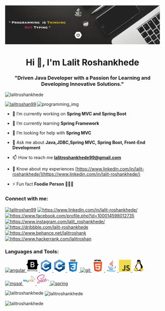 ![logo](https://github.com/lalitroshankhede/lalitroshankhede/blob/main/banner%20profile.png)

<h1 align="center">Hi 👋, I'm Lalit Roshankhede</h1>
<h3 align="center">"Driven Java Developer with a Passion for Learning and Developing Innovative Solutions."</h3>

<p align="left"> <img src="https://komarev.com/ghpvc/?username=lalitroshankhede&label=Profile%20views&color=0e75b6&style=flat" alt="lalitroshankhede" /> </p>
<img src="https://camo.githubusercontent.com/bd2496f381841ac8dbd7cc3b9b89df151c4f53076d6dee73a3cee1e0d26ac390/68747470733a2f2f6d656469612e74656e6f722e636f6d2f557474433441495459523441414141642f66756c6c2d737461636b2d646576656c6f7065722e676966" alt="programming_img" align="right" width="400px" />

<p align="left"> <a href="https://twitter.com/lalitroshan99" target="blank"><img src="https://img.shields.io/twitter/follow/lalitroshan99?logo=twitter&style=for-the-badge" alt="lalitroshan99" /></a> </p>

- 🔭 I’m currently working on **Spring MVC and Spring Boot**

- 🌱 I’m currently learning **Spring Framework**

- 🤝 I’m looking for help with **Spring MVC**

- 💬 Ask me about **Java,JDBC,Spring MVC, Spring Boot, Front-End Development**

- 📫 How to reach me **lalitroshankhede99@gmail.com**

- 📄 Know about my experiences [https://www.linkedin.com/in/lalit-roshankhede/](https://www.linkedin.com/in/lalit-roshankhede/)

- ⚡ Fun fact **Foodie Person 🍔😁🍜**

<h3 align="left">Connect with me:</h3>
<p align="left">
<a href="https://twitter.com/lalitroshan99" target="blank"><img align="center" src="https://raw.githubusercontent.com/rahuldkjain/github-profile-readme-generator/master/src/images/icons/Social/twitter.svg" alt="lalitroshan99" height="30" width="40" /></a>
<a href="https://linkedin.com/in/https://www.linkedin.com/in/lalit-roshankhede/" target="blank"><img align="center" src="https://raw.githubusercontent.com/rahuldkjain/github-profile-readme-generator/master/src/images/icons/Social/linked-in-alt.svg" alt="https://www.linkedin.com/in/lalit-roshankhede/" height="30" width="40" /></a>
<a href="https://fb.com/https://www.facebook.com/profile.php?id=100014598012735" target="blank"><img align="center" src="https://raw.githubusercontent.com/rahuldkjain/github-profile-readme-generator/master/src/images/icons/Social/facebook.svg" alt="https://www.facebook.com/profile.php?id=100014598012735" height="30" width="40" /></a>
<a href="https://instagram.com/https://www.instagram.com/lalit_roshankhede/" target="blank"><img align="center" src="https://raw.githubusercontent.com/rahuldkjain/github-profile-readme-generator/master/src/images/icons/Social/instagram.svg" alt="https://www.instagram.com/lalit_roshankhede/" height="30" width="40" /></a>
<a href="https://dribbble.com/https://dribbble.com/lalit-roshankhede" target="blank"><img align="center" src="https://raw.githubusercontent.com/rahuldkjain/github-profile-readme-generator/master/src/images/icons/Social/dribbble.svg" alt="https://dribbble.com/lalit-roshankhede" height="30" width="40" /></a>
<a href="https://www.behance.net/https://www.behance.net/lalitroshank" target="blank"><img align="center" src="https://raw.githubusercontent.com/rahuldkjain/github-profile-readme-generator/master/src/images/icons/Social/behance.svg" alt="https://www.behance.net/lalitroshank" height="30" width="40" /></a>
<a href="https://www.hackerrank.com/lalit_roshan20?hr_r=1" target="blank"><img align="center" src="https://raw.githubusercontent.com/rahuldkjain/github-profile-readme-generator/master/src/images/icons/Social/hackerrank.svg" alt="https://www.hackerrank.com/lalitroshan" height="30" width="40" /></a>
</p>

<h3 align="left">Languages and Tools:</h3>
<p align="left">  <a href="https://angular.io" target="_blank" rel="noreferrer"> <img src="https://angular.io/assets/images/logos/angular/angular.svg" alt="angular" width="40" height="40"/> </a> <a href="https://getbootstrap.com" target="_blank" rel="noreferrer"> <img src="https://raw.githubusercontent.com/devicons/devicon/master/icons/bootstrap/bootstrap-plain-wordmark.svg" alt="bootstrap" width="40" height="40"/> </a> <a href="https://www.cprogramming.com/" target="_blank" rel="noreferrer"> <img src="https://raw.githubusercontent.com/devicons/devicon/master/icons/c/c-original.svg" alt="c" width="40" height="40"/> </a> <a href="https://www.w3schools.com/cpp/" target="_blank" rel="noreferrer"> <img src="https://raw.githubusercontent.com/devicons/devicon/master/icons/cplusplus/cplusplus-original.svg" alt="cplusplus" width="40" height="40"/> </a> <a href="https://www.w3schools.com/css/" target="_blank" rel="noreferrer"> <img src="https://raw.githubusercontent.com/devicons/devicon/master/icons/css3/css3-original-wordmark.svg" alt="css3" width="40" height="40"/> </a> <a href="https://git-scm.com/" target="_blank" rel="noreferrer"> <img src="https://www.vectorlogo.zone/logos/git-scm/git-scm-icon.svg" alt="git" width="40" height="40"/> </a> <a href="https://www.w3.org/html/" target="_blank" rel="noreferrer"> <img src="https://raw.githubusercontent.com/devicons/devicon/master/icons/html5/html5-original-wordmark.svg" alt="html5" width="40" height="40"/> </a> <a href="https://www.java.com" target="_blank" rel="noreferrer"> <img src="https://raw.githubusercontent.com/devicons/devicon/master/icons/java/java-original.svg" alt="java" width="40" height="40"/> </a> <a href="https://developer.mozilla.org/en-US/docs/Web/JavaScript" target="_blank" rel="noreferrer"> <img src="https://raw.githubusercontent.com/devicons/devicon/master/icons/javascript/javascript-original.svg" alt="javascript" width="40" height="40"/> </a> <a href="https://www.linux.org/" target="_blank" rel="noreferrer"> <img src="https://raw.githubusercontent.com/devicons/devicon/master/icons/linux/linux-original.svg" alt="linux" width="40" height="40"/> </a> <a href="https://www.microsoft.com/en-us/sql-server" target="_blank" rel="noreferrer"> <img src="https://www.svgrepo.com/show/303229/microsoft-sql-server-logo.svg" alt="mssql" width="40" height="40"/> </a> <a href="https://www.mysql.com/" target="_blank" rel="noreferrer"> <img src="https://raw.githubusercontent.com/devicons/devicon/master/icons/mysql/mysql-original-wordmark.svg" alt="mysql" width="40" height="40"/> </a> <a href="https://sass-lang.com" target="_blank" rel="noreferrer"> <img src="https://raw.githubusercontent.com/devicons/devicon/master/icons/sass/sass-original.svg" alt="sass" width="40" height="40"/> </a> <a href="https://spring.io/" target="_blank" rel="noreferrer"> <img src="https://www.vectorlogo.zone/logos/springio/springio-icon.svg" alt="spring" width="40" height="40"/> </a> </p>

<p><img align="left" src="https://github-readme-stats.vercel.app/api/top-langs?username=lalitroshankhede&show_icons=true&locale=en&layout=compact" alt="lalitroshankhede" /></p>

<p>&nbsp;<img align="center" src="https://github-readme-stats.vercel.app/api?username=lalitroshankhede&show_icons=true&locale=en" alt="lalitroshankhede" /></p>

<p><img align="center" src="https://github-readme-streak-stats.herokuapp.com/?user=lalitroshankhede&" alt="lalitroshankhede" /></p>

